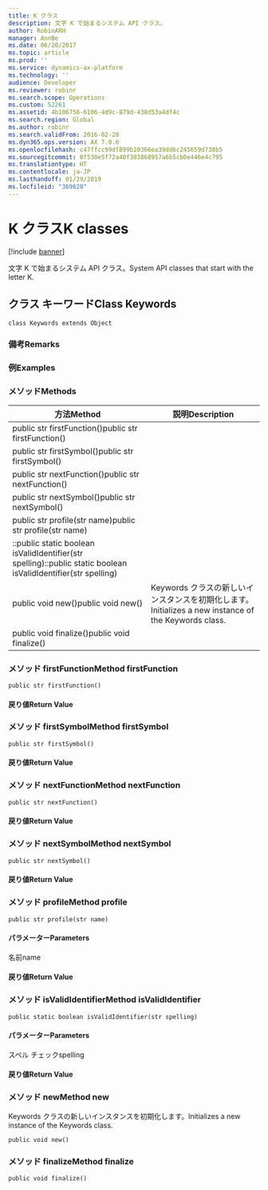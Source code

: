 ```yaml
---
title: K クラス
description: 文字 K で始まるシステム API クラス。
author: RobinARH
manager: AnnBe
ms.date: 06/20/2017
ms.topic: article
ms.prod: ''
ms.service: dynamics-ax-platform
ms.technology: ''
audience: Developer
ms.reviewer: robinr
ms.search.scope: Operations
ms.custom: 52261
ms.assetid: 4b106756-6106-4d9c-879d-438d53a4df4c
ms.search.region: Global
ms.author: robinr
ms.search.validFrom: 2016-02-28
ms.dyn365.ops.version: AX 7.0.0
ms.openlocfilehash: c47ffcc99df899b20366ea39dd6c245659d738b5
ms.sourcegitcommit: 0f530e5f72a40f383868957a6b5cb0e446e4c795
ms.translationtype: HT
ms.contentlocale: ja-JP
ms.lasthandoff: 01/29/2019
ms.locfileid: "369620"
---
```

# <a name="k-classes"></a><span data-ttu-id="55003-103">K クラス</span><span class="sxs-lookup"><span data-stu-id="55003-103">K classes</span></span>

[!include [banner](../includes/banner.md)]

<span data-ttu-id="55003-104">文字 K で始まるシステム API クラス。</span><span class="sxs-lookup"><span data-stu-id="55003-104">System API classes that start with the letter K.</span></span>

<a name="class-keywords"></a><span data-ttu-id="55003-105">クラス キーワード</span><span class="sxs-lookup"><span data-stu-id="55003-105">Class Keywords</span></span>
--------------

    class Keywords extends Object

### <a name="remarks"></a><span data-ttu-id="55003-106">備考</span><span class="sxs-lookup"><span data-stu-id="55003-106">Remarks</span></span>

### <a name="examples"></a><span data-ttu-id="55003-107">例</span><span class="sxs-lookup"><span data-stu-id="55003-107">Examples</span></span>

### <a name="methods"></a><span data-ttu-id="55003-108">メソッド</span><span class="sxs-lookup"><span data-stu-id="55003-108">Methods</span></span>

| <span data-ttu-id="55003-109">方法</span><span class="sxs-lookup"><span data-stu-id="55003-109">Method</span></span>                                                  | <span data-ttu-id="55003-110">説明</span><span class="sxs-lookup"><span data-stu-id="55003-110">Description</span></span>                                       |
|---------------------------------------------------------|---------------------------------------------------|
| <span data-ttu-id="55003-111">public str firstFunction()</span><span class="sxs-lookup"><span data-stu-id="55003-111">public str firstFunction()</span></span>                              |                                                   |
| <span data-ttu-id="55003-112">public str firstSymbol()</span><span class="sxs-lookup"><span data-stu-id="55003-112">public str firstSymbol()</span></span>                                |                                                   |
| <span data-ttu-id="55003-113">public str nextFunction()</span><span class="sxs-lookup"><span data-stu-id="55003-113">public str nextFunction()</span></span>                               |                                                   |
| <span data-ttu-id="55003-114">public str nextSymbol()</span><span class="sxs-lookup"><span data-stu-id="55003-114">public str nextSymbol()</span></span>                                 |                                                   |
| <span data-ttu-id="55003-115">public str profile(str name)</span><span class="sxs-lookup"><span data-stu-id="55003-115">public str profile(str name)</span></span>                            |                                                   |
| <span data-ttu-id="55003-116">::public static boolean isValidIdentifier(str spelling)</span><span class="sxs-lookup"><span data-stu-id="55003-116">::public static boolean isValidIdentifier(str spelling)</span></span> |                                                   |
| <span data-ttu-id="55003-117">public void new()</span><span class="sxs-lookup"><span data-stu-id="55003-117">public void new()</span></span>                                       | <span data-ttu-id="55003-118">Keywords クラスの新しいインスタンスを初期化します。</span><span class="sxs-lookup"><span data-stu-id="55003-118">Initializes a new instance of the Keywords class.</span></span> |
| <span data-ttu-id="55003-119">public void finalize()</span><span class="sxs-lookup"><span data-stu-id="55003-119">public void finalize()</span></span>                                  |                                                   |

### <a name="method-firstfunction"></a><span data-ttu-id="55003-120">メソッド firstFunction</span><span class="sxs-lookup"><span data-stu-id="55003-120">Method firstFunction</span></span>

    public str firstFunction()

#### <a name="return-value"></a><span data-ttu-id="55003-121">戻り値</span><span class="sxs-lookup"><span data-stu-id="55003-121">Return Value</span></span>

### <a name="method-firstsymbol"></a><span data-ttu-id="55003-122">メソッド firstSymbol</span><span class="sxs-lookup"><span data-stu-id="55003-122">Method firstSymbol</span></span>

    public str firstSymbol()

#### <a name="return-value"></a><span data-ttu-id="55003-123">戻り値</span><span class="sxs-lookup"><span data-stu-id="55003-123">Return Value</span></span>

### <a name="method-nextfunction"></a><span data-ttu-id="55003-124">メソッド nextFunction</span><span class="sxs-lookup"><span data-stu-id="55003-124">Method nextFunction</span></span>

    public str nextFunction()

#### <a name="return-value"></a><span data-ttu-id="55003-125">戻り値</span><span class="sxs-lookup"><span data-stu-id="55003-125">Return Value</span></span>

### <a name="method-nextsymbol"></a><span data-ttu-id="55003-126">メソッド nextSymbol</span><span class="sxs-lookup"><span data-stu-id="55003-126">Method nextSymbol</span></span>

    public str nextSymbol()

#### <a name="return-value"></a><span data-ttu-id="55003-127">戻り値</span><span class="sxs-lookup"><span data-stu-id="55003-127">Return Value</span></span>

### <a name="method-profile"></a><span data-ttu-id="55003-128">メソッド profile</span><span class="sxs-lookup"><span data-stu-id="55003-128">Method profile</span></span>

    public str profile(str name)

#### <a name="parameters"></a><span data-ttu-id="55003-129">パラメーター</span><span class="sxs-lookup"><span data-stu-id="55003-129">Parameters</span></span>

<span data-ttu-id="55003-130">名前</span><span class="sxs-lookup"><span data-stu-id="55003-130">name</span></span>  

#### <a name="return-value"></a><span data-ttu-id="55003-131">戻り値</span><span class="sxs-lookup"><span data-stu-id="55003-131">Return Value</span></span>

### <a name="method-isvalididentifier"></a><span data-ttu-id="55003-132">メソッド isValidIdentifier</span><span class="sxs-lookup"><span data-stu-id="55003-132">Method isValidIdentifier</span></span>

    public static boolean isValidIdentifier(str spelling)

#### <a name="parameters"></a><span data-ttu-id="55003-133">パラメーター</span><span class="sxs-lookup"><span data-stu-id="55003-133">Parameters</span></span>

<span data-ttu-id="55003-134">スペル チェック</span><span class="sxs-lookup"><span data-stu-id="55003-134">spelling</span></span>  

#### <a name="return-value"></a><span data-ttu-id="55003-135">戻り値</span><span class="sxs-lookup"><span data-stu-id="55003-135">Return Value</span></span>

### <a name="method-new"></a><span data-ttu-id="55003-136">メソッド new</span><span class="sxs-lookup"><span data-stu-id="55003-136">Method new</span></span>

<span data-ttu-id="55003-137">Keywords クラスの新しいインスタンスを初期化します。</span><span class="sxs-lookup"><span data-stu-id="55003-137">Initializes a new instance of the Keywords class.</span></span>

    public void new()

### <a name="method-finalize"></a><span data-ttu-id="55003-138">メソッド finalize</span><span class="sxs-lookup"><span data-stu-id="55003-138">Method finalize</span></span>

    public void finalize()



